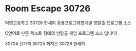 # Room Escape 30726
덕영고등학교 30726 한세희 응용프로그래밍개발 방탈출 프로그램 소스


C언어로 만든 텍스트 형태의 방탈출 게임 프로그램 소스 입니다!

30724 신가희 30725 최지은 30726 한세희
